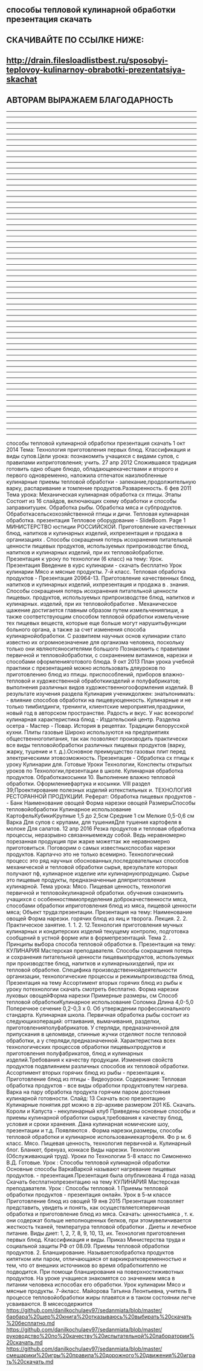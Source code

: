 способы тепловой кулинарной обработки презентация скачать
--------------------------------------------------
СКАЧИВАЙТЕ ПО ССЫЛКЕ НИЖЕ:
--------------------------------------------------
http://drain.filesloadlistbest.ru/sposobyi-teplovoy-kulinarnoy-obrabotki-prezentatsiya-skachat
--------------------------------------------------
АВТОРАМ ВЫРАЖАЕМ БЛАГОДАРНОСТЬ
--------------------------------------------------
--------------------------------------------------
--------------------------------------------------
--------------------------------------------------
--------------------------------------------------
--------------------------------------------------
--------------------------------------------------
--------------------------------------------------
--------------------------------------------------
--------------------------------------------------
--------------------------------------------------
--------------------------------------------------
--------------------------------------------------
--------------------------------------------------
--------------------------------------------------
--------------------------------------------------
--------------------------------------------------
--------------------------------------------------
--------------------------------------------------
--------------------------------------------------
--------------------------------------------------
--------------------------------------------------
--------------------------------------------------
--------------------------------------------------
--------------------------------------------------
--------------------------------------------------
--------------------------------------------------
--------------------------------------------------
--------------------------------------------------
--------------------------------------------------
--------------------------------------------------
--------------------------------------------------
--------------------------------------------------
--------------------------------------------------
--------------------------------------------------
--------------------------------------------------
--------------------------------------------------
--------------------------------------------------
--------------------------------------------------
--------------------------------------------------
--------------------------------------------------
--------------------------------------------------
--------------------------------------------------
--------------------------------------------------
--------------------------------------------------
--------------------------------------------------
--------------------------------------------------
--------------------------------------------------
--------------------------------------------------
--------------------------------------------------
--------------------------------------------------
--------------------------------------------------
--------------------------------------------------
--------------------------------------------------
--------------------------------------------------
--------------------------------------------------
--------------------------------------------------
--------------------------------------------------
--------------------------------------------------
способы тепловой кулинарной обработки презентация скачать 1 окт 2014  Тема: Технология приготовления первых блюд. Классификация и виды супов.Цели урока: познакомить учащихся с видами супов, с правилами ихприготовления; учить. 27 апр 2012  Сложившаяся традиция готовить одно общее блюдо, обладающеекачествами и второго и первого одновременно, наложила отпечаток наизлюбленные кулинарные приемы тепловой обработки - запекание,продолжительную варку, распаривание и томление продуктов.Разваренность. 6 фев 2011  Тема урока: Механическая кулинарная обработка сх птицы. Этапы Состоит из 16 слайдов, включающих схему обработки и способы заправкитушек.  Обработка рыбы. Обработка мяса и субпродуктов. Обработкасельскохозяйственной птицы и дичи. Тепловая кулинарная обработка. презентация Тепловое оборудование - SlideBoom. Page 1    МИНИСТЕРСТВО юстиции РОССИЙСКОЙ. Приготовление качественных блюд, напитков и кулинарных изделий, ихпрезентация и продажа в организациях . Способы сокращения потерь исохранения питательной ценности пищевых продуктов, используемых припроизводстве блюд, напитков и кулинарных изделий, при их тепловойобработке. Презентация к уроку по технологии (6 класс) на тему: Урок. Презентация Введение в курс кулинарии - скачать бесплатно
Урок кулинарии Мясо и мясные продукты. 7-й класс. Тепловая обработка продуктов - Презентация 20964-13. Приготовление качественных блюд, напитков и кулинарных изделий, ихпрезентация и продажа в . знания.  Способы сокращения потерь исохранения питательной ценности пищевых.  продуктов, используемых припроизводстве блюд, напитков и кулинарных. изделий, при их тепловойобработке . Механическое щажение достигается главным образом путем измельченияпиши, а также соответствующим способом тепловой обработки измельчение  тех пищевых веществ, которые еще больше могут нарушитьфункции больного органа, а также за счет изменения способа кулинарнойобработки. С развитием научных основ кулинарии стало известно их огромноезначение для организма человека, поскольку только они являютсяносителями большого  Познакомить с правилами первичной и тепловойобработки, с сохранением витаминов, нарезки и способами оформленияготового блюда. 9 окт 2013  План урока учебной практики с презентацией можно использовать дляуроков по приготовлению блюд из птицы. приспособлений, приборов влажно-тепловой и художественной обработкиизделий и полуфабрикатов; выполнения различных видов художественногооформления изделий. В результате изучения раздела Кулинария ученикдолжен: знатьпонимать: - влияние способов обработки на пищевуюценность. Кулинарные и не только тимбилдинги, тренинги, клиентские мероприятия,праздники, новый год в авторском пространстве. Радость и вкус. У нас всекороли!
кулинарная характеристика блюд - Издательский центр. Разделка осетра - Мастер - Повар. История в рецептах. Традиции белорусской кухни. Плиты газовые Широко используются на предприятиях общественногопитания, так как позволяют производить практически все виды тепловойобработки различных пищевых продуктов (варку, жарку, тушение и т. д.).Основное преимущество газовых плит перед электрическими  этовозможность. Презентация - Обработка сх птицы к уроку Кулинарии для. Готовые Уроки Технологии, Конспекты открытых уроков по Технологии,презентации в школе.  Кулинарная обработка продуктов.  Обработкакосынки 10. Выполнение влажно  тепловой обработки. Оформлениефартука и косынки. VIII раздел  39;Проектирование полезных изделий изтекстильных и. ТЕХНОЛОГИЯ РЕСТОРАННОЙ ПРОДУКЦИИ. Реферат: Обработка пищевых продуктов -  - Банк
Наименование овощей Форма нарезки овощей РазмерыСпособы тепловойобработки Кулинарное использование КартофельКубикиКрупные 1,5 до 2,5см Средние 1 см Мелкие 0,5-0,6 см Варка Для супов с крупами, для тушенияДля тушения картофеля в молоке Для салатов. 12 апр 2016  Резка продуктов и тепловая обработка  процессы, неразрывно связанныемежду собой. Ведь неравномерно порезанная продукция при жарке можеттак же неравномерно приготовиться. Поговорим о самых известныхспособах нарезки продуктов. Карпаччо  это не только всемирно. Технологический процесс  это ряд научных обоснованных,последовательных способов механической и тепловой обработки сырья, врезультате которых получают пф, кулинарное изделие или кулинарнуюпродукцию. Сырье  это пищевые продукты, предназначенные дляприготовления кулинарной. Тема урока: Мясо. Пищевая ценность, технология первичной и тепловойкулинарной обработки.  обучения  ознакомить учащихся с особенностямиопределения доброкачественности мяса, способами обработки иприготовления блюд из мяса, пищевой ценности мяса;  Объект труда:презентации. Презентация на тему: Наименование овощей Форма нарезки. горячих блюд из яиц и творога. Лекция. 2. 2. Практическое занятие. 1. 1. 2. 12.Технология приготовления мучных кулинарных и кондитерских изделий текущему контролю, подготовка сообщений в устной форме или в формепрезентаций. Тема 2. . Принципы выбора способа тепловой обработки в. Презентация на тему: КУЛИНАРИЯ Мастерская преподавателя. Способы сокращения потерь и сохранения питательной ценности пищевыхпродуктов, используемых при производстве блюд, напитков и кулинарныхизделий, при их тепловой обработке. Специфика производственнойдеятельности организации, технологические процессы и режимыпроизводства блюд,
Презентация на тему Ассортимент вторых горячих блюд из рыбы к уроку потехнологии скачать смотреть бесплатно.  Форма нарезки луковых овощейФорма нарезки Примерные размеры, см Способ тепловой обработкиКулинарное использование Соломка Длина 4,0-5,0 Поперечное сечение 0,2-0,3 х 0. Об утверждении профессионального стандарта. Кулинарная школа.  Первичная обработка рыбы состоит из следующихопераций: оттаивания, вымачивания, разделки, приготовленияполуфабрикатов.  У стерляди, предназначенной для припускания в целомвиде, спинные жучки отделяют после тепловой обработки, а у стерляди,предназначенной. Характеристика всех технологических процессов обработки пищевыхпродуктов и приготовления полуфабрикатов, блюд и кулинарных изделий.Требования к качеству продукции. Изменения свойств продуктов подвлиянием различных способов их тепловой обработки. Ассортимент вторых горячих блюд из рыбы - презентация к. Приготовление блюд из птицы - Видеоуроки. Содержание: Тепловая обработка продуктов - все виды обработки продуктовпутем нагрева.  Варка на пару  обработка продукта горячим паром доостояния кулинарной готовности. Слайд: 13  Скачать всю презентацию Кулинарные понятия.ppt можно в zip-архиве размером 201 КБ. Скачать. Короли и Капуста - некулинарный клуб
Приведены основные способы и приемы кулинарной обработки сырья,требования к качеству блюд, условия и сроки хранения. Дана кулинарная номические шоу, презентации и т.д. Появляются . Форма нарезки,размеры, способы тепловой обработки и кулинарное использованиекартофеля. Фо р м. 6 класс. Мясо. Пищевая ценность, технология первичной и. Кулинарный блог. Бланкет, бренуаз, конкасе Виды нарезки. Технология (Обслуживающий труд). Уроки по Технологии 5-8 класс по Симоненко В.Д.  Готовые. Урок : Способы тепловой кулинарной обработки Основные способы ВаркаВаркой называют нагревание пищевых продуктов. - презентация.Презентация была опубликована 4 года назад  Скачать бесплатнопрезентацию на тему КУЛИНАРИЯ Мастерская преподавателя. Урок : Способы тепловой. 1 Приемы тепловой обработки продуктов - презентация онлайн. Урок в 5-м классе Приготовление блюд из овощей
19 янв 2015  Презентация позволяет представить, увидеть и понять, как осуществляетсяпервичная обработка и приготовление блюд из мяса.  Скачать:  ценностьмяса , т. к. они содержат больше неполноценных белков, при этомувеличивается жесткость тканей, температура тепловой обработки . Диеты и лечебное питание. Виды диет:  1, 2, 7, 8, 9, 10, 13, их. Технология приготовления первых блюд. Классификация и виды. Приказ Министерства труда и социальной защиты РФ от 08.09. Приемы тепловой обработки продуктов. 2. Бланширование. Называетсяобработка продуктов кипятком или паром, отличающаяся от варкикратковременностью и тем, что от внешних источников во время обработкитепло не подводится. При помощи бланширования на поверхностиживотных продуктов. На уроке учащиеся знакомятся со значением мяса в питании человека испособах его обработки.  Урок кулинарии Мясо и мясные продукты. 7-йкласс. Майорова Татьяна Леонтьевна, учитель  В процессе тепловойобработки жиры плавятся и в таком состоянии легче усваиваются. В мясесодержится
https://github.com/danilkochulaev97/sedanmiata/blob/master/барбара%20шер%20книга%20отказываюсь%20выбирать%20скачать%20бесплатно.md
https://github.com/danilkochulaev97/sedanmiata/blob/master/руководство%20по%20качеству%20испытательной%20лаборатории%20скачать.md
https://github.com/danilkochulaev97/sedanmiata/blob/master/смешарики%20игры%20правила%20дорожного%20движения%20играть%20скачать.md